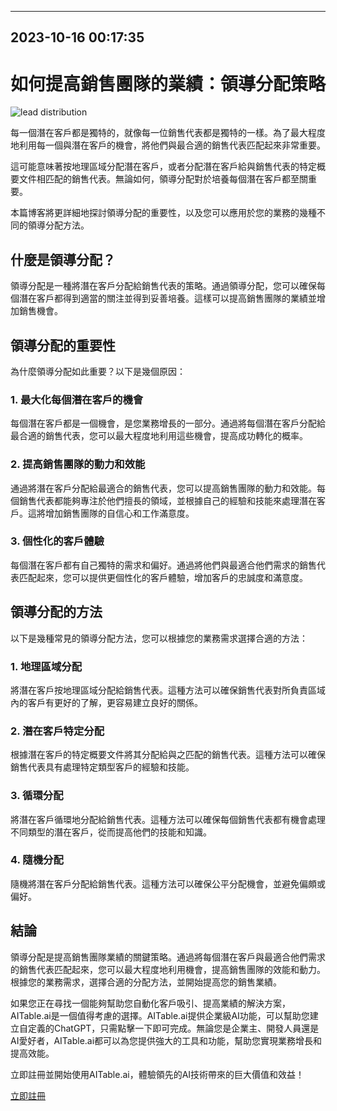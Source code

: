 

---------------------------------------------
2023-10-16 00:17:35
---------------------------------------------

# 如何提高銷售團隊的業績：領導分配策略

![lead distribution](https://res.cloudinary.com/monday-blogs/w_1024,h_530,c_fit/fl_lossy,f_auto,q_auto/wp-blog/2023/06/Leads-2.jpg)

每一個潛在客戶都是獨特的，就像每一位銷售代表都是獨特的一樣。為了最大程度地利用每一個與潛在客戶的機會，將他們與最合適的銷售代表匹配起來非常重要。

這可能意味著按地理區域分配潛在客戶，或者分配潛在客戶給與銷售代表的特定概要文件相匹配的銷售代表。無論如何，領導分配對於培養每個潛在客戶都至關重要。

本篇博客將更詳細地探討領導分配的重要性，以及您可以應用於您的業務的幾種不同的領導分配方法。

## 什麼是領導分配？

領導分配是一種將潛在客戶分配給銷售代表的策略。通過領導分配，您可以確保每個潛在客戶都得到適當的關注並得到妥善培養。這樣可以提高銷售團隊的業績並增加銷售機會。

## 領導分配的重要性

為什麼領導分配如此重要？以下是幾個原因：

### 1. 最大化每個潛在客戶的機會

每個潛在客戶都是一個機會，是您業務增長的一部分。通過將每個潛在客戶分配給最合適的銷售代表，您可以最大程度地利用這些機會，提高成功轉化的概率。

### 2. 提高銷售團隊的動力和效能

通過將潛在客戶分配給最適合的銷售代表，您可以提高銷售團隊的動力和效能。每個銷售代表都能夠專注於他們擅長的領域，並根據自己的經驗和技能來處理潛在客戶。這將增加銷售團隊的自信心和工作滿意度。

### 3. 個性化的客戶體驗

每個潛在客戶都有自己獨特的需求和偏好。通過將他們與最適合他們需求的銷售代表匹配起來，您可以提供更個性化的客戶體驗，增加客戶的忠誠度和滿意度。

## 領導分配的方法

以下是幾種常見的領導分配方法，您可以根據您的業務需求選擇合適的方法：

### 1. 地理區域分配

將潛在客戶按地理區域分配給銷售代表。這種方法可以確保銷售代表對所負責區域內的客戶有更好的了解，更容易建立良好的關係。

### 2. 潛在客戶特定分配

根據潛在客戶的特定概要文件將其分配給與之匹配的銷售代表。這種方法可以確保銷售代表具有處理特定類型客戶的經驗和技能。

### 3. 循環分配

將潛在客戶循環地分配給銷售代表。這種方法可以確保每個銷售代表都有機會處理不同類型的潛在客戶，從而提高他們的技能和知識。

### 4. 隨機分配

隨機將潛在客戶分配給銷售代表。這種方法可以確保公平分配機會，並避免偏頗或偏好。

## 結論

領導分配是提高銷售團隊業績的關鍵策略。通過將每個潛在客戶與最適合他們需求的銷售代表匹配起來，您可以最大程度地利用機會，提高銷售團隊的效能和動力。根據您的業務需求，選擇合適的分配方法，並開始提高您的銷售業績。

如果您正在尋找一個能夠幫助您自動化客戶吸引、提高業績的解決方案，AITable.ai是一個值得考慮的選擇。AITable.ai提供企業級AI功能，可以幫助您建立自定義的ChatGPT，只需點擊一下即可完成。無論您是企業主、開發人員還是AI愛好者，AITable.ai都可以為您提供強大的工具和功能，幫助您實現業務增長和提高效能。

立即註冊並開始使用AITable.ai，體驗領先的AI技術帶來的巨大價值和效益！

[立即註冊](https://auth.monday.com/p/crm/users/sign_up_new#soft_signup_from_step)
